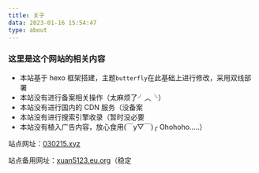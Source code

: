 ```yaml
---
title: 关于
data: 2023-01-16 15:54:47
type: about
---
```


### 这里是这个网站的相关内容

- 本站基于 hexo 框架搭建，主题`butterfly`在此基础上进行修改，采用双线部署
- 本站没有进行备案相关操作（太麻烦了╯︿╰）
- 本站没有进行国内的 CDN 服务（没备案
- 本站没有进行搜索引擎收录（暂时没必要
- 本站没有植入广告内容，放心食用(￣y▽￣)╭ Ohohoho.....）

站点网址：<a href="https://www.030215.xyz">030215.xyz</a>

站点备用网址：<a href="https://xuan5123.eu.org/">xuan5123.eu.org</a>（稳定
